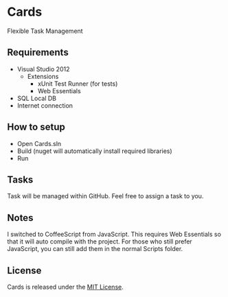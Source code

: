 # Cards

Flexible Task Management

## Requirements
* Visual Studio 2012
  * Extensions
      * xUnit Test Runner (for tests)
     * Web Essentials
* SQL Local DB
* Internet connection

## How to setup
* Open Cards.sln
* Build (nuget will automatically install required libraries)
* Run

## Tasks
Task will be managed within GitHub. Feel free to assign a task to you.

## Notes
I switched to CoffeeScript from JavaScript. This requires Web Essentials so that it will auto compile with the project. For those who still prefer JavaScript, you can still add them in the normal Scripts folder.

## License
Cards is released under the [MIT License](http://www.opensource.org/licenses/MIT).
